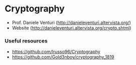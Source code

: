 # Cryptography

- Prof. Daniele Venturi (http://danieleventuri.altervista.org/)
- Website (http://danieleventuri.altervista.org/crypto.shtml)

### Useful resources

- https://github.com/lrusso96/Cryptography
- https://github.com/Gold3nboy/cryptography_1819
